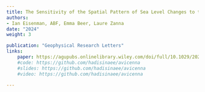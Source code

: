 ```yaml
---
title: The Sensitivity of the Spatial Pattern of Sea Level Changes to the Depth of Antarctic Meltwater Fluxes
authors: 
- Ian Eisenman, ABF, Emma Beer, Laure Zanna
date: "2024"
weight: 3

publication: "Geophysical Research Letters"
links:
    paper: https://agupubs.onlinelibrary.wiley.com/doi/full/10.1029/2024GL110633
    #code: https://github.com/hadisinaee/avicenna
    #slides: https://github.com/hadisinaee/avicenna
    #video: https://github.com/hadisinaee/avicenna

---
```


